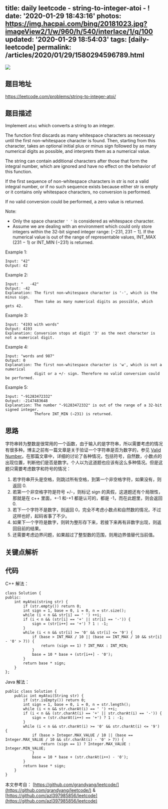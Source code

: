 title: daily leetcode - string-to-integer-atoi - !
date: '2020-01-29 18:43:16'
photos: https://img.hacpai.com/bing/20181023.jpg?imageView2/1/w/960/h/540/interlace/1/q/100
updated: '2020-01-29 18:54:03'
tags: [daily-leetcode]
permalink: /articles/2020/01/29/1580294596789.html
---
![](https://img.hacpai.com/bing/20181023.jpg?imageView2/1/w/960/h/540/interlace/1/q/100)

## 题目地址

https://leetcode.com/problems/string-to-integer-atoi/

## 题目描述

Implement `atoi` which converts a string to an integer.

The function first discards as many whitespace characters as necessary until the first non-whitespace character is found. Then, starting from this character, takes an optional initial plus or minus sign followed by as many numerical digits as possible, and interprets them as a numerical value.

The string can contain additional characters after those that form the integral number, which are ignored and have no effect on the behavior of this function.

If the first sequence of non-whitespace characters in str is not a valid integral number, or if no such sequence exists because either str is empty or it contains only whitespace characters, no conversion is performed.

If no valid conversion could be performed, a zero value is returned.

Note:

* Only the space character `' '` is considered as whitespace character.
* Assume we are dealing with an environment which could only store integers within the 32-bit signed integer range: [−231,  231 − 1]. If the numerical value is out of the range of representable values, INT_MAX (231 − 1) or INT_MIN (−231) is returned.

Example 1:

```
Input: "42"
Output: 42

```

Example 2:

```
Input: "   -42"
Output: -42
Explanation: The first non-whitespace character is '-', which is the minus sign.
             Then take as many numerical digits as possible, which gets 42.

```

Example 3:

```
Input: "4193 with words"
Output: 4193
Explanation: Conversion stops at digit '3' as the next character is not a numerical digit.

```

Example 4:

```
Input: "words and 987"
Output: 0
Explanation: The first non-whitespace character is 'w', which is not a numerical 
             digit or a +/- sign. Therefore no valid conversion could be performed.

```

Example 5:

```
Input: "-91283472332"
Output: -2147483648
Explanation: The number "-91283472332" is out of the range of a 32-bit signed integer.
             Thefore INT_MIN (−231) is returned.
```

## 思路

字符串转为整数是很常用的一个函数，由于输入的是字符串，所以需要考虑的情况有很多种。博主之前有一篇文章是关于验证一个字符串是否为数字的，参见 [Valid Number](http://www.cnblogs.com/grandyang/p/4084408.html)。在那篇文章中，详细的讨论了各种情况，包括符号，自然数，小数点的出现位置，判断他们是否是数字。个人以为这道题也应该有这么多种情况。但是这题只需要考虑数字和符号的情况：

1. 若字符串开头是空格，则跳过所有空格，到第一个非空格字符，如果没有，则返回 0.
2. 若第一个非空格字符是符号 +/-，则标记 sign 的真假，这道题还有个局限性，那就是在 c++ 里面，+-1 和-+1 都是认可的，都是 -1，而在此题里，则会返回 0.
3. 若下一个字符不是数字，则返回 0，完全不考虑小数点和自然数的情况，不过这样也好，起码省事了不少。
4. 如果下一个字符是数字，则转为整形存下来，若接下来再有非数字出现，则返回目前的结果。
5. 还需要考虑边界问题，如果超过了整型数的范围，则用边界值替代当前值。

## 关键点解析

## 代码

C++ 解法：

```
class Solution {
public:
    int myAtoi(string str) {
        if (str.empty()) return 0;
        int sign = 1, base = 0, i = 0, n = str.size();
        while (i < n && str[i] == ' ') ++i;
        if (i < n && (str[i] == '+' || str[i] == '-')) {
            sign = (str[i++] == '+') ? 1 : -1;
        }
        while (i < n && str[i] >= '0' && str[i] <= '9') {
            if (base > INT_MAX / 10 || (base == INT_MAX / 10 && str[i] - '0' > 7)) {
                return (sign == 1) ? INT_MAX : INT_MIN;
            }
            base = 10 * base + (str[i++] - '0');
        }
        return base * sign;
    }
};

```

Java 解法：

```
public class Solution {
    public int myAtoi(String str) {
        if (str.isEmpty()) return 0;
        int sign = 1, base = 0, i = 0, n = str.length();
        while (i < n && str.charAt(i) == ' ') ++i;
        if (i < n && (str.charAt(i) == '+' || str.charAt(i) == '-')) {
            sign = (str.charAt(i++) == '+') ? 1 : -1;
        }
        while (i < n && str.charAt(i) >= '0' && str.charAt(i) <= '9') {
            if (base > Integer.MAX_VALUE / 10 || (base == Integer.MAX_VALUE / 10 && str.charAt(i) - '0' > 7)) {
                return (sign == 1) ? Integer.MAX_VALUE : Integer.MIN_VALUE;
            }
            base = 10 * base + (str.charAt(i++) - '0');
        }
        return base * sign;
    }
}
```

本文参考自：
[https://github.com/grandyang/leetcode/](https://github.com/grandyang/leetcode/)  &
[https://github.com/azl397985856/leetcode](https://github.com/azl397985856/leetcode)
